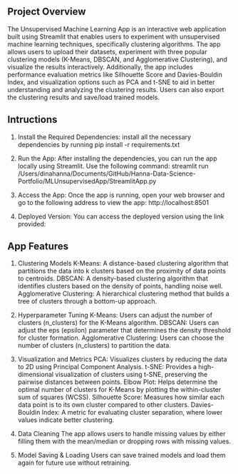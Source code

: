 ## Project Overview
The Unsupervised Machine Learning App is an interactive web application built using Streamlit that enables users to experiment with unsupervised machine learning techniques, specifically clustering algorithms. The app allows users to upload their datasets, experiment with three popular clustering models (K-Means, DBSCAN, and Agglomerative Clustering), and visualize the results interactively. Additionally, the app includes performance evaluation metrics like Silhouette Score and Davies-Bouldin Index, and visualization options such as PCA and t-SNE to aid in better understanding and analyzing the clustering results. Users can also export the clustering results and save/load trained models.

## Intructions
1. Install the Required Dependencies: install all the necessary dependencies by running pip install -r requirements.txt

2. Run the App: After installing the dependencies, you can run the app locally using Streamlit. Use the following command: streamlit run /Users/dinahanna/Documents/GitHub/Hanna-Data-Science-Portfolio/MLUnsupervisedApp/StreamlitApp.py

3. Access the App: Once the app is running, open your web browser and go to the following address to view the app: http://localhost:8501

4. Deployed Version:  You can access the deployed version using the link provided: 

## App Features
1. Clustering Models
    K-Means: A distance-based clustering algorithm that partitions the data into k clusters based on the proximity of data points to centroids.
    DBSCAN: A density-based clustering algorithm that identifies clusters based on the density of points, handling noise well.
    Agglomerative Clustering: A hierarchical clustering method that builds a tree of clusters through a bottom-up approach.

2. Hyperparameter Tuning
    K-Means: Users can adjust the number of clusters (n_clusters) for the K-Means algorithm.
    DBSCAN: Users can adjust the eps (epsilon) parameter that determines the density threshold for cluster formation.
    Agglomerative Clustering: Users can choose the number of clusters (n_clusters) to partition the data.

3. Visualization and Metrics
    PCA: Visualizes clusters by reducing the data to 2D using Principal Component Analysis.
    t-SNE: Provides a high-dimensional visualization of clusters using t-SNE, preserving the pairwise distances between points.
    Elbow Plot: Helps determine the optimal number of clusters for K-Means by plotting the within-cluster sum of squares (WCSS).
    Silhouette Score: Measures how similar each data point is to its own cluster compared to other clusters.
    Davies-Bouldin Index: A metric for evaluating cluster separation, where lower values indicate better clustering.

4. Data Cleaning
The app allows users to handle missing values by either filling them with the mean/median or dropping rows with missing values.

5. Model Saving & Loading
Users can save trained models and load them again for future use without retraining.
